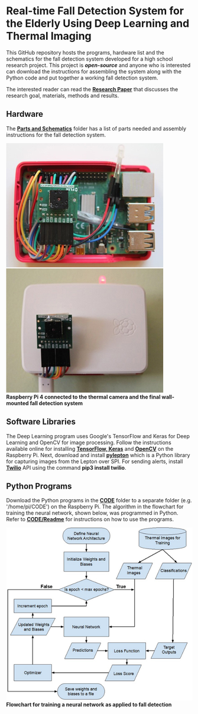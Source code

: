 # Real-time Fall Detection System for the Elderly Using Deep Learning and Thermal Imaging

This GitHub repository hosts the programs, hardware list and the schematics for the fall detection system developed for a high school research project. This project is _**open-source**_ and anyone who is interested can download the instructions for assembling the system along with the Python code and put together a working fall detection system. 

The interested reader can read the [**Research Paper**](https://github.com/vsv04/Fall-Detection-System/tree/master/RESEARCH%20PAPER) that discusses the research goal, materials, methods and results. 

## Hardware
The [**Parts and Schematics**](https://github.com/vsv04/Fall-Detection-System/tree/master/PARTS%20%26%20SCHEMATICS) folder has a list of parts needed and assembly instructions for the fall detection system.<br/>

![](https://github.com/vsv04/Fall-Detection-System/blob/master/PARTS%20%26%20SCHEMATICS/Images/Fall_detection_system_V2.jpg)
![](https://github.com/vsv04/Fall-Detection-System/blob/master/PARTS%20%26%20SCHEMATICS/Images/Fall_detection_system_V3.jpg)<br/>
**Raspberry Pi 4 connected to the thermal camera and the final wall-mounted fall detection system**

## Software Libraries
The Deep Learning program uses Google's TensorFlow and Keras for Deep Learning and OpenCV for image processing. Follow the instructions available online for installing [**TensorFlow, Keras**](https://medium.com/@abhizcc/installing-latest-tensor-flow-and-keras-on-raspberry-pi-aac7dbf95f2) and [**OpenCV**](https://hackaday.io/project/7008-fly-wars-a-hackers-solution-to-world-hunger/log/23068-installing-opencv-on-a-raspberry-pi-the-easy-way) on the Raspberry Pi. Next, download and install [**pylepton**](https://github.com/groupgets/pylepton) which is a Python library for capturing images from the Lepton over SPI.  For sending alerts, install [**Twilio**](https://www.twilio.com/docs/libraries/python) API using the command **pip3 install twilio**.

## Python Programs
Download the Python programs in the [**CODE**](https://github.com/vsv04/Fall-Detection-System/tree/master/CODE) folder to a separate folder (e.g. '/home/pi/CODE') on the Raspberry Pi. The algorithm in the flowchart for training the neural network, shown below, was programmed in Python. Refer to [**CODE/Readme**](https://github.com/vsv04/Fall-Detection-System/blob/master/CODE/Readme.md) for instructions on how to use the programs. <br/>

![](https://github.com/vsv04/Fall-Detection-System/blob/master/CODE/Images/FlowchartSmall.jpg) <br/>
**Flowchart for training a neural network as applied to fall detection**
